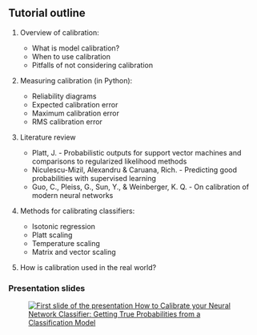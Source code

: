 
<h2> Tutorial outline</h2>

1. Overview of calibration:
    * What is model calibration?
    * When to use calibration
    * Pitfalls of not considering calibration

2. Measuring calibration (in Python):
    * Reliability diagrams
    * Expected calibration error
    * Maximum calibration error
    * RMS calibration error
3. Literature review
    * Platt, J. - Probabilistic outputs for support vector machines and comparisons to regularized likelihood methods
    * Niculescu-Mizil, Alexandru & Caruana, Rich. - Predicting good probabilities with supervised learning
    * Guo, C., Pleiss, G., Sun, Y., & Weinberger, K. Q. - On calibration of modern neural networks 

4. Methods for calibrating classifiers:
    * Isotonic regression
    * Platt scaling
    * Temperature scaling
    * Matrix and vector scaling

5. How is calibration used in the real world?


<h3>Presentation slides</h3>
<figure>
    <a href="https://github.com/nplan-io/kdd2020-calibration/tree/master/tutorial/presentation_slides.pdf">
    <img src="/assets/image/first_slide.jpg" alt="First slide of the presentation How to Calibrate 
    your Neural Network Classifier: Getting True Probabilities from a Classification Model" class="blackandwhite">
    </a>
</figure>
